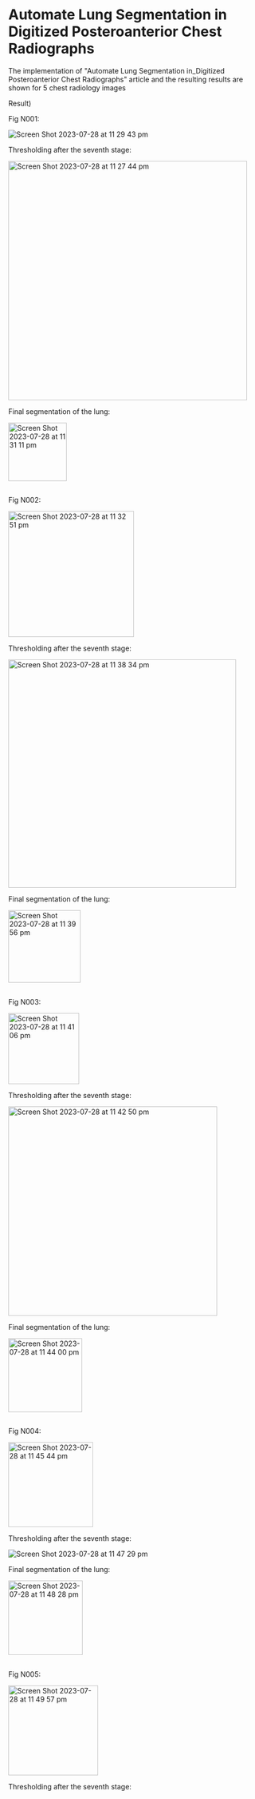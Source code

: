# Automate Lung Segmentation in Digitized Posteroanterior Chest Radiographs

The implementation of "Automate Lung Segmentation in_Digitized Posteroanterior Chest Radiographs" article and the resulting results are shown for 5 chest radiology images


Result)


Fig N001:

![Screen Shot 2023-07-28 at 11 29 43 pm](https://github.com/HesamoddinHosseini/Automate_Lung_Segmentation_in_Digitized_Posteroanterior_Chest_Radiographs/assets/89314766/26f7ec7f-4e64-4047-a2e5-f317cba8123a)


Thresholding after the seventh stage:

<img width="479" alt="Screen Shot 2023-07-28 at 11 27 44 pm" src="https://github.com/HesamoddinHosseini/Automate_Lung_Segmentation_in_Digitized_Posteroanterior_Chest_Radiographs/assets/89314766/95a9150a-7d22-4894-860f-a4b720065c77">


Final segmentation of the lung:

<img width="117" alt="Screen Shot 2023-07-28 at 11 31 11 pm" src="https://github.com/HesamoddinHosseini/Automate_Lung_Segmentation_in_Digitized_Posteroanterior_Chest_Radiographs/assets/89314766/54bd24e7-0ad1-4be9-aaac-5cb5245f7584">

##

Fig N002:

<img width="252" alt="Screen Shot 2023-07-28 at 11 32 51 pm" src="https://github.com/HesamoddinHosseini/Automate_Lung_Segmentation_in_Digitized_Posteroanterior_Chest_Radiographs/assets/89314766/da120d7c-322e-47b1-a436-ec00be5de430">


Thresholding after the seventh stage:

<img width="457" alt="Screen Shot 2023-07-28 at 11 38 34 pm" src="https://github.com/HesamoddinHosseini/Automate_Lung_Segmentation_in_Digitized_Posteroanterior_Chest_Radiographs/assets/89314766/2be03ed3-321f-48c3-bc74-5d9dfcb93345">


Final segmentation of the lung:

<img width="145" alt="Screen Shot 2023-07-28 at 11 39 56 pm" src="https://github.com/HesamoddinHosseini/Automate_Lung_Segmentation_in_Digitized_Posteroanterior_Chest_Radiographs/assets/89314766/37ce5b95-458b-4417-bcb8-4511bdd792b8">

##

Fig N003:

<img width="142" alt="Screen Shot 2023-07-28 at 11 41 06 pm" src="https://github.com/HesamoddinHosseini/Automate_Lung_Segmentation_in_Digitized_Posteroanterior_Chest_Radiographs/assets/89314766/a9ac61c3-414b-4459-b09d-5b090c8f49a5">


Thresholding after the seventh stage:

<img width="419" alt="Screen Shot 2023-07-28 at 11 42 50 pm" src="https://github.com/HesamoddinHosseini/Automate_Lung_Segmentation_in_Digitized_Posteroanterior_Chest_Radiographs/assets/89314766/c250dcd0-6b0c-4fde-9595-0207390c2859">


Final segmentation of the lung:

<img width="148" alt="Screen Shot 2023-07-28 at 11 44 00 pm" src="https://github.com/HesamoddinHosseini/Automate_Lung_Segmentation_in_Digitized_Posteroanterior_Chest_Radiographs/assets/89314766/04e8d50e-6c2e-43f6-9032-85b3b025833b">

##

Fig N004:

<img width="170" alt="Screen Shot 2023-07-28 at 11 45 44 pm" src="https://github.com/HesamoddinHosseini/Automate_Lung_Segmentation_in_Digitized_Posteroanterior_Chest_Radiographs/assets/89314766/1795d51c-40b5-49bf-8f03-d33eb2756f51">

Thresholding after the seventh stage:

![Screen Shot 2023-07-28 at 11 47 29 pm](https://github.com/HesamoddinHosseini/Automate_Lung_Segmentation_in_Digitized_Posteroanterior_Chest_Radiographs/assets/89314766/d372975c-c77d-419f-a786-2c63f1315f25)

Final segmentation of the lung:

<img width="149" alt="Screen Shot 2023-07-28 at 11 48 28 pm" src="https://github.com/HesamoddinHosseini/Automate_Lung_Segmentation_in_Digitized_Posteroanterior_Chest_Radiographs/assets/89314766/3d71995d-2079-4968-8687-8d1e346fd528">

##

Fig N005:

<img width="180" alt="Screen Shot 2023-07-28 at 11 49 57 pm" src="https://github.com/HesamoddinHosseini/Automate_Lung_Segmentation_in_Digitized_Posteroanterior_Chest_Radiographs/assets/89314766/14b1936d-9e49-477e-8df5-e310d3822255">

Thresholding after the seventh stage:

